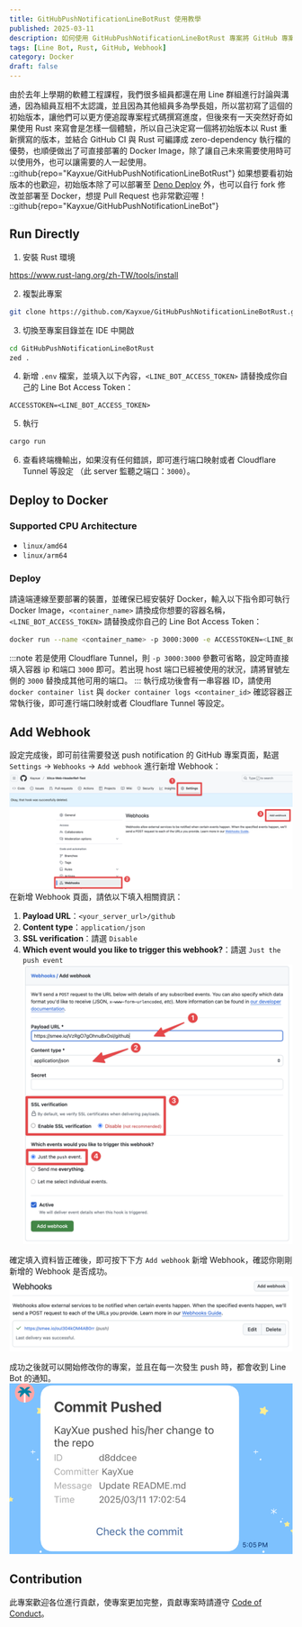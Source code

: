 ```yaml
---
title: GitHubPushNotificationLineBotRust 使用教學
published: 2025-03-11
description: 如何使用 GitHubPushNotificationLineBotRust 專案將 GitHub 專案的 Push Webhook 推送到 Line。
tags: [Line Bot, Rust, GitHub, Webhook]
category: Docker
draft: false
---
```

由於去年上學期的軟體工程課程，我們很多組員都還在用 Line 群組進行討論與溝通，因為組員互相不太認識，並且因為其他組員多為學長姐，所以當初寫了這個的初始版本，讓他們可以更方便追蹤專案程式碼撰寫進度，但後來有一天突然好奇如果使用 Rust 來寫會是怎樣一個體驗，所以自己決定寫一個將初始版本以 Rust 重新撰寫的版本，並結合 GitHub CI 與 Rust 可編譯成 zero-dependency 執行檔的優勢，也順便做出了可直接部署的 Docker Image，除了讓自己未來需要使用時可以使用外，也可以讓需要的人一起使用。
::github{repo="Kayxue/GitHubPushNotificationLineBotRust"}
如果想要看初始版本的也歡迎，初始版本除了可以部署至 [Deno Deploy](https://deno.com/deploy) 外，也可以自行 fork 修改並部署至 Docker，想提 Pull Request 也非常歡迎喔！
::github{repo="Kayxue/GitHubPushNotificationLineBot"}
## Run Directly
1. 安裝 Rust 環境

https://www.rust-lang.org/zh-TW/tools/install

2. 複製此專案
```bash title="Terminal"
git clone https://github.com/Kayxue/GitHubPushNotificationLineBotRust.git
```
3. 切換至專案目錄並在 IDE 中開啟
```bash title="Terminal"
cd GitHubPushNotificationLineBotRust
zed .
```
4. 新增 `.env` 檔案，並填入以下內容，`<LINE_BOT_ACCESS_TOKEN>` 請替換成你自己的 Line Bot Access Token：
```plain title=".env"
ACCESSTOKEN=<LINE_BOT_ACCESS_TOKEN>
```
5. 執行
```bash title="Terminal"
cargo run
```
6. 查看終端機輸出，如果沒有任何錯誤，即可進行端口映射或者 Cloudflare Tunnel 等設定 （此 server 監聽之端口：`3000`）。
## Deploy to Docker
### Supported CPU Architecture
* `linux/amd64`
* `linux/arm64`
### Deploy
請遠端連線至要部署的裝置，並確保已經安裝好 Docker，輸入以下指令即可執行 Docker Image，`<container_name>` 請換成你想要的容器名稱，`<LINE_BOT_ACCESS_TOKEN>` 請替換成你自己的 Line Bot Access Token：
```bash title="Terminal"
docker run --name <container_name> -p 3000:3000 -e ACCESSTOKEN=<LINE_BOT_ACCESS_TOKEN> --restart=unless-stopped -d ghcr.io/kayxue/githubpushnotificationlinebotrust:latest
```
:::note
若是使用 Cloudflare Tunnel，則 `-p 3000:3000` 參數可省略，設定時直接填入容器 ip 和端口 `3000` 即可。若出現 host 端口已經被使用的狀況，請將冒號左側的 `3000` 替換成其他可用的端口。
:::
執行成功後會有一串容器 ID，請使用 `docker container list` 與 `docker container logs <container_id>` 確認容器正常執行後，即可進行端口映射或者 Cloudflare Tunnel 等設定。
## Add Webhook
設定完成後，即可前往需要發送 push notification 的 GitHub 專案頁面，點選 `Settings` -> `Webhooks` -> `Add webhook` 進行新增 Webhook：
![](./addwebhook.png)
在新增 Webhook 頁面，請依以下填入相關資訊：
1. **Payload URL**：`<your_server_url>/github`
2. **Content type**：`application/json`
3. **SSL verification**：請選 `Disable`
4. **Which event would you like to trigger this webhook?**：請選 `Just the push event`
![](./addwebhookpage.png)

確定填入資料皆正確後，即可按下下方 `Add webhook` 新增 Webhook，確認你剛剛新增的 Webhook 是否成功。
![](./checkwebhook.png)

成功之後就可以開始修改你的專案，並且在每一次發生 push 時，都會收到 Line Bot 的通知。
![](./notification.jpg)

## Contribution
此專案歡迎各位進行貢獻，使專案更加完整，貢獻專案時請遵守 [Code of Conduct](https://www.rust-lang.org/policies/code-of-conduct)。
